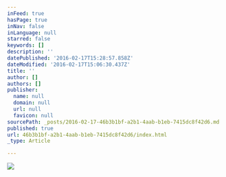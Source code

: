 ```yaml
---
inFeed: true
hasPage: true
inNav: false
inLanguage: null
starred: false
keywords: []
description: ''
datePublished: '2016-02-17T15:28:57.858Z'
dateModified: '2016-02-17T15:06:30.437Z'
title: ''
author: []
authors: []
publisher:
  name: null
  domain: null
  url: null
  favicon: null
sourcePath: _posts/2016-02-17-46b3b1bf-a2b1-4aab-b1eb-7415dc8f42d6.md
published: true
url: 46b3b1bf-a2b1-4aab-b1eb-7415dc8f42d6/index.html
_type: Article

---
```

![](https://the-grid-user-content.s3-us-west-2.amazonaws.com/e4fd9281-5362-4f9b-9c8d-a44018f92224.jpg)